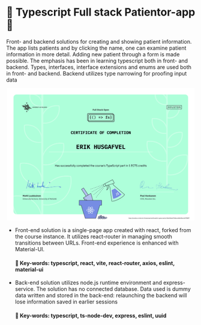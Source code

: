 # 🤖 Typescript Full stack Patientor-app 🤖

Front- and backend solutions for creating and showing patient information. The app lists patients and by clicking the name, one can examine patient information in more detail. Adding new patient through a form is made possible. The emphasis has been in learning typescript both in front- and backend. Types, interfaces, interface extensions and enums are used both in front- and backend. Backend utilizes type narrowing for proofing input data

<p align="center">
  <img src="https://github.com/ErikHusgafvel/HY-MOOC-Full-stack-development/blob/master/certificate-typescript.png" alt="Typescript certificate" width="500"/>
</p>

- Front-end solution is a single-page app created with react, forked from the course instance. It utilizes react-router in managing smooth transitions between URLs. Front-end experience is enhanced with Material-UI.
  #### 🔖 Key-words: typescript, react, vite, react-router, axios, eslint, material-ui
- Back-end solution utilizes node.js runtime environment and express-service. The solution has no connected database. Data used is dummy data written and stored in the back-end: relaunching the backend will lose information saved in earlier sessions
  #### 🔖 Key-words: typescript, ts-node-dev, express, eslint, uuid
